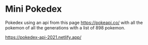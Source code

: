 # Mini Pokedex

Pokedex using an api from this page https://pokeapi.co/ with all the pokemon of all the generations with a list of 898 pokemon.

https://pokedex-api-2021.netlify.app/
